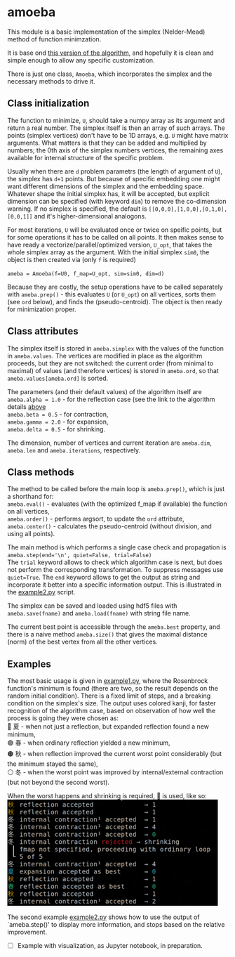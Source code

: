 # amoeba
This module is a basic implementation of the simplex (Nelder-Mead) method of function minimzation.

It is base ond [this version of the algorithm](http://www.scholarpedia.org/article/Nelder-Mead_algorithm), and hopefully it is clean and simple enough to allow any specific customization.

There is just one class, `Amoeba`, which incorporates the simplex and the necessary methods to drive it.

## Class initialization

The function to minimize, `U`, should take a numpy array as its argument and return a real number. The simplex itself is then an array of such arrays. The points (simplex vertices) don't have to be 1D arrays, e.g. `U` might have matrix arguments. What matters is that they can be added and multiplied by numbers; the 0th axis of the simplex numbers vertices, the remaining axes available for internal structure of the specific problem.

Usually when there are `d` problem parametrs (the length of argument of `U`), the simplex has `d+1` points. But because of specific embedding one might want different dimensions of the simplex and the embedding space. Whatever shape the initial simplex has, it will be accepted, but explicit dimension can be specified (with keyword `dim`) to remove the co-dimension warning. If no simplex is specified, the default is `[[0,0,0],[1,0,0],[0,1,0],[0,0,1]]` and it's higher-dimensional analogons.

For most iterations, `U` will be evaluated once or twice on speific points, but for some operations it has to be called on all points. It then makes sense to have ready a vectorize/parallel/optimized version, `U_opt`, that takes the whole simplex array as the argument. With the initial simplex `sim0`, the object is then created via (only `f` is required)

`ameba = Amoeba(f=U0, f_map=U_opt, sim=sim0, dim=d)`

Because they are costly, the setup operations have to be called separately with `ameba.prep()` - this evaluates `U` (or `U_opt`) on all vertices, sorts them (see `ord` below), and finds the (pseudo-centroid). The object is then ready for minimization proper.

## Class attributes

The simplex itself is stored in `ameba.simplex` with the values of the function in `ameba.values`. The vertices are modified in place as the algorithm proceeds, but they are not switched: the current order (from minimal to maximal) of values (and therefore vertices) is stored in `ameba.ord`, so that `ameba.values[ameba.ord]` is sorted.

The parameters (and their default values) of the algorithm itself are</br>
`ameba.alpha = 1.0` - for the reflection case (see the link to the algorithm details [above](#amoeba) </br>
`ameba.beta = 0.5` - for contraction,</br>
`ameba.gamma = 2.0` - for expansion,</br>
`ameba.delta = 0.5` - for shrinking.

The dimension, number of vertices and current iteration are `ameba.dim`, `ameba.len` and `ameba.iterations`, respectively.

## Class methods

The method to be called before the main loop is `ameba.prep()`, which is just a shorthand for:</br>
`ameba.eval()` - evaluates (with the optimized f_map if available) the function on all vertices,</br>
`ameba.order()` - performs argsort, to update the `ord` attribute,</br>
`ameba.center()` - calculates the pseudo-centroid (without division, and using all points).

The main method is which performs a single case check and propagation is
`ameba.step(end='\n', quiet=False, trial=False)`</br>
The `trial` keyword allows to check which algorithm case is next, but does not perform the corresponding transformation. To suppress messages use `quiet=True`. The `end` keyword allows to get the output as string and incorporate it better into a specific information output. This is illustrated in the [example2.py](/example2.py) script.

The simplex can be saved and loaded using hdf5 files with `ameba.save(fname)` and `ameba.load(fname)` with string file name.

The current best point is accessible through the `ameba.best` property, and there is a naive method `ameba.size()` that gives the maximal distance (norm) of the best vertex from all the other vertices.

## Examples

The most basic usage is given in [example1.py](/example1.py), where the Rosenbrock function's minimum is found (there are two, so the result depends on the random initial condition). There is a fixed limit of steps, and a breaking condition on the simplex's size. The output uses colored kanji, for faster recognition of the algorithm case, based on observation of how well the process is going they were chosen as:</br>
🔵 夏 - when not just a reflection, but expanded reflection found a new minimum,</br>
🟢 春 - when ordinary reflection yielded a new minimum,<br>
🟠 秋 - when reflection improved the current worst point considerably (but the minimum stayed the same),</br>
⚪ 冬 - when the worst point was improved by internal/external contraction (but not beyond the second worst).

When the worst happens and shrinking is required, 🔴 is used, like so:</br>
<img alt="output of example1.py" src="/example1.png" width=480>

The second example [example2.py](/example2.py) shows how to use the output of `ameba.step()' to display more information, and stops based on the relative improvement.

- [ ] Example with visualization, as Jupyter notebook, in preparation.
